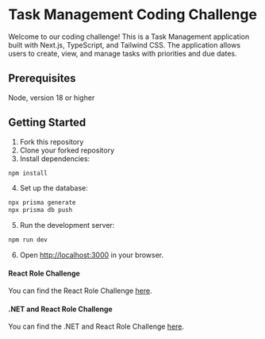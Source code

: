 # Task Management Coding Challenge

Welcome to our coding challenge! This is a Task Management application built with Next.js, TypeScript, and Tailwind CSS. The application allows users to create, view, and manage tasks with priorities and due dates.

## Prerequisites
Node, version 18 or higher

## Getting Started

1. Fork this repository
2. Clone your forked repository
3. Install dependencies:
```bash
npm install
```
4. Set up the database:
```bash
npx prisma generate
npx prisma db push
```
5. Run the development server:
```bash
npm run dev
```
6. Open [http://localhost:3000](http://localhost:3000) in your browser.

#### React Role Challenge
You can find the React Role Challenge [here](./ReactRole.md).

#### .NET and React Role Challenge
You can find the .NET and React Role Challenge [here](./DotNetAndReactRole.md).
